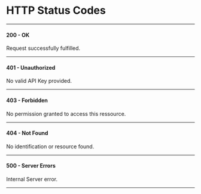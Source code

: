 # HTTP Status Codes

***
#### 200 - OK
Request successfully fulfilled.
***

#### 401 - Unauthorized
No valid API Key provided.
***

#### 403 - Forbidden
No permission granted to access this ressource.
***

#### 404 - Not Found
No identification or resource found.
***

#### 500 - Server Errors
Internal Server error.
***